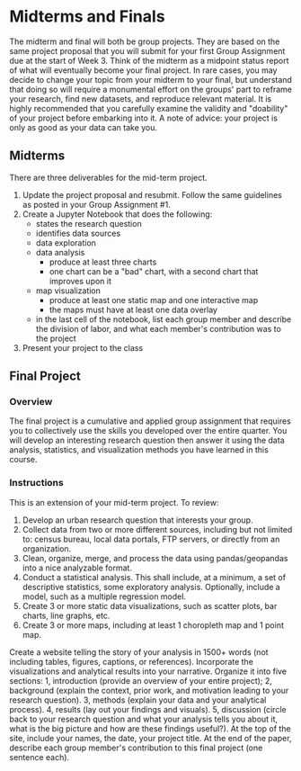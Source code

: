 # Midterms and Finals
The midterm and final will both be group projects. They are based on the same project proposal that you will submit for your first Group Assignment due at the start of Week 3. Think of the midterm as a midpoint status report of what will eventually become your final project. In rare cases, you may decide to change your topic from your midterm to your final, but understand that doing so will require a monumental effort on the groups' part to reframe your research, find new datasets, and reproduce relevant material. It is highly recommended that you carefully examine the validity and "doability" of your project before embarking into it. A note of advice: your project is only as good as your data can take you.

## Midterms
There are three deliverables for the mid-term project.
1. Update the project proposal and resubmit. Follow the same guidelines as posted in your Group Assignment #1.
1. Create a Jupyter Notebook that does the following:
      - states the research question
      - identifies data sources
      - data exploration
      - data analysis
         - produce at least three charts
         - one chart can be a "bad" chart, with a second chart that improves upon it
      - map visualization 
         - produce at least one static map and one interactive map
         - the maps must have at least one data overlay
      - in the last cell of the notebook, list each group member and describe the division of labor, and what each member's contribution was to the project
1. Present your project to the class
   

## Final Project
### Overview
The final project is a cumulative and applied group assignment that requires you to collectively use the skills you developed over the entire quarter. You will develop an interesting research question then answer it using the data analysis, statistics, and visualization methods you have learned in this course.

### Instructions

This is an extension of your mid-term project. To review:

1. Develop an urban research question that interests your group.
1. Collect data from two or more different sources, including but not limited to: census bureau, local data portals, FTP servers, or directly from an organization.
1. Clean, organize, merge, and process the data using pandas/geopandas into a nice analyzable format.
1. Conduct a statistical analysis. This shall include, at a minimum, a set of descriptive statistics, some exploratory analysis. Optionally, include a model, such as a multiple regression model.
1. Create 3 or more static data visualizations, such as scatter plots, bar charts, line graphs, etc.
1. Create 3 or more maps, including at least 1 choropleth map and 1 point map.

Create a website telling the story of your analysis in 1500+ words (not including tables, figures, captions, or references). Incorporate the visualizations and analytical results into your narrative. Organize it into five sections: 1, introduction (provide an overview of your entire project); 2, background (explain the context, prior work, and motivation leading to your research question). 3, methods (explain your data and your analytical process). 4, results (lay out your findings and visuals). 5, discussion (circle back to your research question and what your analysis tells you about it, what is the big picture and how are these findings useful?). At the top of the site, include your names, the date, your project title. At the end of the paper, describe each group member's contribution to this final project (one sentence each).
